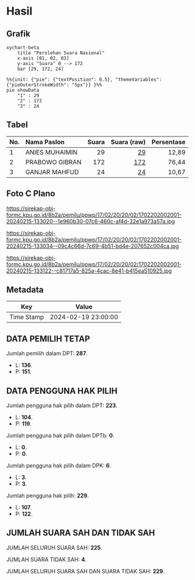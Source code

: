 # Hasil

## Grafik

```mermaid
xychart-beta
    title "Perolehan Suara Nasional"
    x-axis [01, 02, 03]
    y-axis "Suara" 0 --> 172
    bar [29, 172, 24]
```

```mermaid
%%{init: {"pie": {"textPosition": 0.5}, "themeVariables": {"pieOuterStrokeWidth": "5px"}} }%%
pie showData
    "1" : 29
    "2" : 172
    "3" : 24
```

## Tabel

| No. | Nama Paslon    | Suara | Suara (raw) | Persentase |
|:--- |:-------------- | -----:| -----------:| ----------:|
| 1   | ANIES MUHAIMIN | 29    | [29][p-1]   | 12,89      |
| 2   | PRABOWO GIBRAN | 172   | [172][p-2]  | 76,44      |
| 3   | GANJAR MAHFUD  | 24    | [24][p-3]   | 10,67      |


[p-1]: https://github.com/gigit-pemilu/pemilu-2024/blob/main/pilpres/hitung-suara/sub/17-bengkulu/sub/02-rejang-lebong/sub/20-binduriang/sub/2002-kampung-jeruk/sub/001-tps/sub/paslon-1.txt
[p-2]: https://github.com/gigit-pemilu/pemilu-2024/blob/main/pilpres/hitung-suara/sub/17-bengkulu/sub/02-rejang-lebong/sub/20-binduriang/sub/2002-kampung-jeruk/sub/001-tps/sub/paslon-2.txt
[p-3]: https://github.com/gigit-pemilu/pemilu-2024/blob/main/pilpres/hitung-suara/sub/17-bengkulu/sub/02-rejang-lebong/sub/20-binduriang/sub/2002-kampung-jeruk/sub/001-tps/sub/paslon-3.txt

## Foto C Plano

https://sirekap-obj-formc.kpu.go.id/8b2a/pemilu/ppwp/17/02/20/20/02/1702202002001-20240215-133020--1e960b30-07c6-460c-af4d-32e1a973a57a.jpg

https://sirekap-obj-formc.kpu.go.id/8b2a/pemilu/ppwp/17/02/20/20/02/1702202002001-20240215-133034--09c4c66d-7c69-4b51-bd4e-207652c004ca.jpg

https://sirekap-obj-formc.kpu.go.id/8b2a/pemilu/ppwp/17/02/20/20/02/1702202002001-20240215-133122--c81717a5-825a-4cac-8e41-b415ea510925.jpg


## Metadata

| Key        | Value               |
| ---------- | ------------------- |
| Time Stamp | 2024-02-19 23:00:00 |


## DATA PEMILIH TETAP

Jumlah pemilih dalam DPT: **287**.
 * L: **136**.
 * P: **151**.

## DATA PENGGUNA HAK PILIH

Jumlah pengguna hak pilih dalam DPT: **223**.
 * L: **104**.
 * P: **119**.

Jumlah pengguna hak pilih dalam DPTb: **0**.
 * L: **0**.
 * P: **0**.

Jumlah pengguna hak pilih dalam DPK: **6**.
 * L: **3**.
 * P: **3**.

Jumlah pengguna hak pilih: **229**.
 * L: **107**.
 * P: **122**.

## JUMLAH SUARA SAH DAN TIDAK SAH

JUMLAH SELURUH SUARA SAH: **225**.

JUMLAH SUARA TIDAK SAH: **4**.

JUMLAH SELURUH SUARA SAH DAN SUARA TIDAK SAH: **229**.


